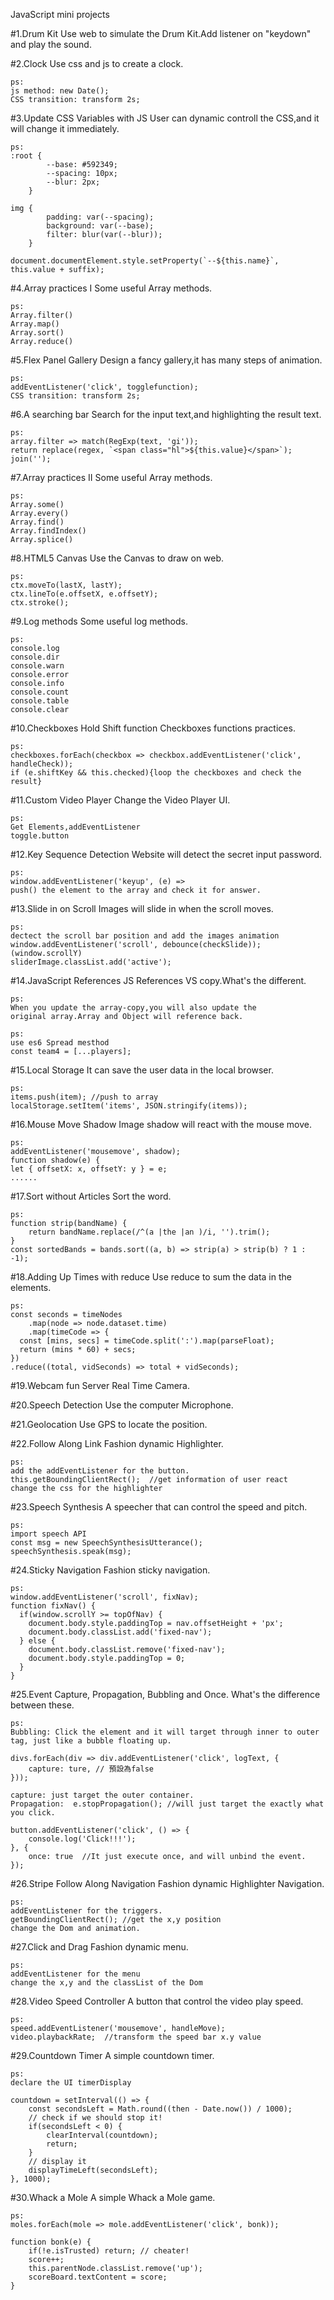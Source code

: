 JavaScript mini projects

#1.Drum Kit
	Use web to simulate the Drum Kit.Add listener on "keydown" and play the sound.

#2.Clock
	Use css and js to create a clock.
	
	ps:
	js method: new Date();
	CSS transition: transform 2s;
	
#3.Update CSS Variables with JS
	User can dynamic controll the CSS,and it will change it immediately.
	
	ps:
	:root {
            --base: #592349;
            --spacing: 10px;
            --blur: 2px;
        }
		
	img {
            padding: var(--spacing);
            background: var(--base);
            filter: blur(var(--blur));
        }
	
	document.documentElement.style.setProperty(`--${this.name}`, this.value + suffix);
	
#4.Array practices I
	Some useful Array methods.
	
	ps:
	Array.filter()
	Array.map()
	Array.sort()
	Array.reduce()
	
#5.Flex Panel Gallery
	Design a fancy gallery,it has many steps of animation.
	
	ps:
	addEventListener('click', togglefunction);
	CSS transition: transform 2s;
	
#6.A searching bar
	Search for the input text,and highlighting the result text.
	
	ps:
	array.filter => match(RegExp(text, 'gi'));
	return replace(regex, `<span class="hl">${this.value}</span>`);
	join('');
	
#7.Array practices II
	Some useful Array methods.
	
	ps:
	Array.some()
	Array.every()
	Array.find()
	Array.findIndex()
	Array.splice()
	
#8.HTML5 Canvas
	Use the Canvas to draw on web.
	
	ps:
	ctx.moveTo(lastX, lastY);
    ctx.lineTo(e.offsetX, e.offsetY);
    ctx.stroke();

#9.Log methods
    Some useful log methods.

    ps:
    console.log
    console.dir
    console.warn
    console.error
    console.info
    console.count
    console.table
    console.clear

#10.Checkboxes Hold Shift function
    Checkboxes functions practices.

    ps:
    checkboxes.forEach(checkbox => checkbox.addEventListener('click', handleCheck));
    if (e.shiftKey && this.checked){loop the checkboxes and check the result}

#11.Custom Video Player
    Change the Video Player UI.

    ps:
    Get Elements,addEventListener
    toggle.button

#12.Key Sequence Detection
    Website will detect the secret input password.

    ps:
    window.addEventListener('keyup', (e) => 
    push() the element to the array and check it for answer.

#13.Slide in on Scroll
    Images will slide in when the scroll moves.

    ps:
    dectect the scroll bar position and add the images animation
    window.addEventListener('scroll', debounce(checkSlide));
    (window.scrollY)
    sliderImage.classList.add('active');

#14.JavaScript References
    JS References VS copy.What's the different.

    ps:
    When you update the array-copy,you will also update the 
    original array.Array and Object will reference back.

    ps:
    use es6 Spread mesthod
    const team4 = [...players];

#15.Local Storage
    It can save the user data in the local browser.

    ps:
    items.push(item); //push to array
    localStorage.setItem('items', JSON.stringify(items));

#16.Mouse Move Shadow
    Image shadow will react with the mouse move.

    ps:
    addEventListener('mousemove', shadow);
    function shadow(e) {
    let { offsetX: x, offsetY: y } = e;
    ......

#17.Sort without Articles
    Sort the word.

    ps:
    function strip(bandName) {
        return bandName.replace(/^(a |the |an )/i, '').trim();
    }
    const sortedBands = bands.sort((a, b) => strip(a) > strip(b) ? 1 : -1);

#18.Adding Up Times with reduce
    Use reduce to sum the data in the elements.

    ps:
    const seconds = timeNodes
        .map(node => node.dataset.time)
        .map(timeCode => {
      const [mins, secs] = timeCode.split(':').map(parseFloat);
      return (mins * 60) + secs;
    })
    .reduce((total, vidSeconds) => total + vidSeconds);

#19.Webcam fun
    Server Real Time Camera.

#20.Speech Detection
    Use the computer Microphone. 

#21.Geolocation
    Use GPS to locate the position.

#22.Follow Along Link
    Fashion dynamic Highlighter.

    ps:
    add the addEventListener for the button.
    this.getBoundingClientRect();  //get information of user react
    change the css for the highlighter

#23.Speech Synthesis
    A speecher that can control the speed and pitch.

    ps:
    import speech API
    const msg = new SpeechSynthesisUtterance();
    speechSynthesis.speak(msg);

#24.Sticky Navigation
    Fashion sticky navigation.

    ps:
    window.addEventListener('scroll', fixNav);
    function fixNav() {
      if(window.scrollY >= topOfNav) {
        document.body.style.paddingTop = nav.offsetHeight + 'px';
        document.body.classList.add('fixed-nav');
      } else {
        document.body.classList.remove('fixed-nav');
        document.body.style.paddingTop = 0;
      }
    }

#25.Event Capture, Propagation, Bubbling and Once.
    What's the difference between these.
    
    ps:
    Bubbling: Click the element and it will target through inner to outer tag, just like a bubble floating up.
    
    divs.forEach(div => div.addEventListener('click', logText, {
        capture: ture, // 預設為false
    }));

    capture: just target the outer container.
    Propagation:  e.stopPropagation(); //will just target the exactly what you click.

    button.addEventListener('click', () => {
        console.log('Click!!!');
    }, {
        once: true  //It just execute once, and will unbind the event.
    });

#26.Stripe Follow Along Navigation
    Fashion dynamic Highlighter Navigation.

    ps:
    addEventListener for the triggers.
    getBoundingClientRect(); //get the x,y position
    change the Dom and animation.

#27.Click and Drag
    Fashion dynamic menu.

    ps:
    addEventListener for the menu
    change the x,y and the classList of the Dom

#28.Video Speed Controller
    A button that control the video play speed.

    ps:
    speed.addEventListener('mousemove', handleMove);
    video.playbackRate;  //transform the speed bar x.y value

#29.Countdown Timer
    A simple countdown timer.

    ps:
    declare the UI timerDisplay

    countdown = setInterval(() => {
        const secondsLeft = Math.round((then - Date.now()) / 1000);
        // check if we should stop it!
        if(secondsLeft < 0) {
            clearInterval(countdown);
            return;
        }
        // display it
        displayTimeLeft(secondsLeft);
    }, 1000);

#30.Whack a Mole
    A simple Whack a Mole game.

    ps:
    moles.forEach(mole => mole.addEventListener('click', bonk));
    
    function bonk(e) {
        if(!e.isTrusted) return; // cheater!
        score++;
        this.parentNode.classList.remove('up');
        scoreBoard.textContent = score;
    }







